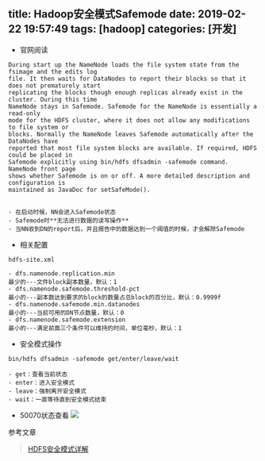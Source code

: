 title: Hadoop安全模式Safemode
date: 2019-02-22 19:57:49
tags: [hadoop]
categories: [开发]
---
- 官网阅读
```
During start up the NameNode loads the file system state from the fsimage and the edits log 
file. It then waits for DataNodes to report their blocks so that it does not prematurely start 
replicating the blocks though enough replicas already exist in the cluster. During this time 
NameNode stays in Safemode. Safemode for the NameNode is essentially a read-only 
mode for the HDFS cluster, where it does not allow any modifications to file system or 
blocks. Normally the NameNode leaves Safemode automatically after the DataNodes have 
reported that most file system blocks are available. If required, HDFS could be placed in 
Safemode explicitly using bin/hdfs dfsadmin -safemode command. NameNode front page 
shows whether Safemode is on or off. A more detailed description and configuration is 
maintained as JavaDoc for setSafeMode().


- 在启动时候，NN会进入Safemode状态
- Safemode时**无法进行数据的读写操作**
- 当NN收到DN的report后，并且报告中的数据达到一个阈值的时候，才会解除Safemode
```

<!--more-->

- 相关配置
```
hdfs-site.xml

- dfs.namenode.replication.min
最少的---文件block副本数量，默认：1
- dfs.namenode.safemode.threshold-pct
最小的---副本数达到要求的block的数量占总block的百分比，默认：0.9999f
- dfs.namenode.safemode.min.datanodes
最小的---当前可用的DN节点数量，默认：0
- dfs.namenode.safemode.extension
最小的---满足前面三个条件可以维持的时间，单位毫秒，默认：1
```
- 安全模式操作
```
bin/hdfs dfsadmin -safemode get/enter/leave/wait

- get：查看当前状态
- enter：进入安全模式
- leave：强制离开安全模式
- wait：一直等待直到安全模式结束
```
- 50070状态查看
![](https://upload-images.jianshu.io/upload_images/2572206-8b2510ab565ce425.png?imageMogr2/auto-orient/strip%7CimageView2/2/w/1240)


参考文章
> [HDFS安全模式详解](https://blog.csdn.net/bingduanlbd/article/details/51900512)